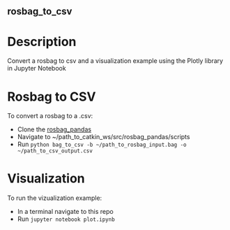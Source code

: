 ## rosbag_to_csv

# Description
Convert a rosbag to csv and a visualization example using the Plotly library in Jupyter Notebook

# Rosbag to CSV
To convert a rosbag to a .csv:
- Clone the [rosbag_pandas](https://github.com/eurogroep/rosbag_pandas)
- Navigate to ~/path_to_catkin_ws/src/rosbag_pandas/scripts
- Run `python bag_to_csv -b ~/path_to_rosbag_input.bag -o ~/path_to_csv_output.csv`

# Visualization
To run the vizualization example:
- In a terminal navigate to this repo
- Run `jupyter notebook plot.ipynb`
